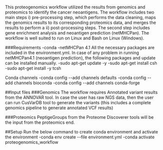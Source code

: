 This proteogenomics workflow utilized the results from genomics and proteomics to identify the cancer neoantigens. The workflow includes two main steps i) pre-processing step, which performs the data cleaning, maps the genomics results to its corresponding proteomics data, and merges the results to perform a ii) post-processing steps. The second step includes gene enrichment analysis and neoantigen prediction (netMHCPan). The workflow is well suited to run on Linux and Bash on Linux (Windows).

###Requirements
	-conda
	-netMHCPan 4.1
All the necessary packages are included in the environment.yml. 
In case of any problem in running netMHCPan4.1 (neoantigen prediction), the following packages and update can be installed manually. 
	-sudo apt-get update -y
	-sudo apt-get install csh
	-sudo apt-get install -y tcsh

Conda channels
	-conda config --add channels defaults
	-conda config --add channels bioconda
	-conda config --add channels conda-forge

##Input files
###Genomics
The workflow requires Annotated variant results from the ANNOVAR tool. In case the user has raw NGS data, then the user can run CusVarDB tool to generate the variants (this includes a complete genomics pipeline to generate annotated VCF results)

###Proteomics
PeptigeGroups from the Proteome Discoverer tools will be the input from the proteomics end. 

##Setup
Run the below command to create conda environment and activate the environment
	-conda env create --file environment.yml
	-conda activate proteogenomics_workflow


